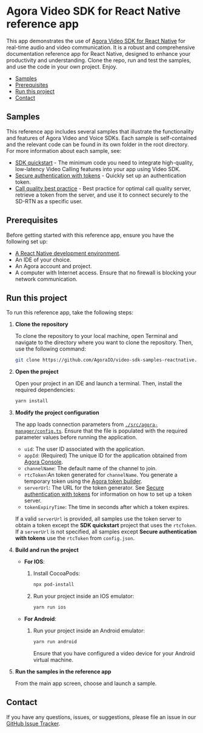 # Agora Video SDK for React Native reference app

This app demonstrates the use of [Agora Video SDK for React Native](https://docs.agora.io/en/video-calling/get-started/get-started-sdk) for real-time audio and video communication. It is a robust and comprehensive documentation reference app for React Native, designed to enhance your productivity and understanding. Clone the repo, run and test the samples, and use the code in your own project. Enjoy.

- [Samples](#samples)
- [Prerequisites](#prerequisites)
- [Run this project](#run-this-project)
- [Contact](#contact)

## Samples

This reference app includes several samples that illustrate the functionality and features of Agora Video and Voice SDKs. Each sample is self-contained and the relevant code can be found in its own folder in the root directory. For more information about each sample, see:

- [SDK quickstart](./src/get-started-sdk/) - The minimum code you need to integrate high-quality, low-latency Video Calling features into your app using Video SDK.
- [Secure authentication with tokens](./src/authentication-workflow) - Quickly set up an authentication token.
- [Call quality best practice](./src/ensure-call-quality/ensure-call-quality.tsx) - Best practice for optimal call quality
  server, retrieve a token from the server, and use it to connect securely to the SD-RTN as a specific user.


## Prerequisites

Before getting started with this reference app, ensure you have the following set up:

- [A React Native development environment](https://reactnative.dev/docs/environment-setup).
- An IDE of your choice.
- An Agora account and project.
- A computer with Internet access. Ensure that no firewall is blocking your network communication.

## Run this project

To run this reference app, take the following steps:

1. **Clone the repository**

    To clone the repository to your local machine, open Terminal and navigate to the directory where you want to clone the repository. Then, use the following command:

    ```bash
    git clone https://github.com/AgoraIO/video-sdk-samples-reactnative.git
    ```

1. **Open the project**

   Open your project in an IDE and launch a terminal. Then, install the required dependencies:

   ```bash
   yarn install
   ```   

1. **Modify the project configuration**

   The app loads connection parameters from [`./src/agora-manager/config.ts`](./src/agora-manager/config.ts). Ensure that the file is populated with the required parameter values before running the application.

    - `uid`: The user ID associated with the application.
    - `appId`: (Required) The unique ID for the application obtained from [Agora Console](https://console.agora.io). 
    - `channelName`: The default name of the channel to join.
    - `rtcToken`:An token generated for `channelName`. You generate a temporary token using the [Agora token builder](https://agora-token-generator-demo.vercel.app/).
    - `serverUrl`: The URL for the token generator. See [Secure authentication with tokens](authentication-workflow) for information on how to set up a token server.
    - `tokenExpiryTime`: The time in seconds after which a token expires.

    If a valid `serverUrl` is provided, all samples use the token server to obtain a token except the **SDK quickstart** project that uses the `rtcToken`. If a `serverUrl` is not specified, all samples except **Secure authentication with tokens** use the `rtcToken` from `config.json`.

1. **Build and run the project**

   - **For IOS**:
      
      1. Install CocoaPods:

         ```bash
         npx pod-install
         ```
      
      2. Run your project inside an IOS emulator:
       
         ```bash
         yarn run ios
         ```
   - **For Android**:
      
      1. Run your project inside an Android emulator:
         
         ```bash
         yarn run android
         ```
         Ensure that you have configured a video device for your Android virtual machine.

1. **Run the samples in the reference app**

    From the main app screen, choose and launch a sample.

## Contact

If you have any questions, issues, or suggestions, please file an issue in our [GitHub Issue Tracker](https://github.com/AgoraIO/video-sdk-samples-reactnative/issues).
